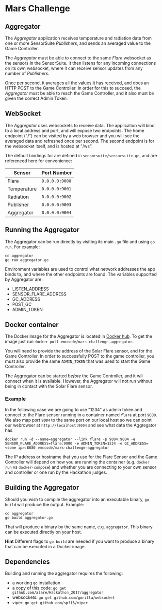 # Mars Challenge

## Aggregator

The *Aggregator* application receives temperature and radiation data from one or
more SensorSuite *Publishers*, and sends an averaged value to the Game
Controller.

The *Aggregator* must be able to connect to the same *Flare* websocket as the
sensors in the SensorSuite. It then listens for any incoming connections on its
own websocket, where it can receive sensor updates from any number of
*Publishers*.

Once per second, it averages all the values it has received, and does an HTTP
POST to the Game Controller. In order for this to succeed, the *Aggregator* must
be able to reach the Game Controller, and it also must be given the correct
Admin Token.

## WebSocket

The *Aggregator* uses websockets to receive data. The application will bind to
a local address and port, and will expose two endpoints. The home endpoint ("/")
can be visited by a web browser and you will see the averaged data and
refreshed once per second. The second endpoint is for the websocket itself, and
is hosted at "/ws".

The default bindings for are defined in `sensorsuite/sensorsuite.go`,
and are referenced here for convenience:

Sensor | Port Number
--- | ---
Flare | `0.0.0.0:9000`
Temperature | `0.0.0.0:9001`
Radiation | `0.0.0.0:9002`
Publisher | `0.0.0.0:9003`
Aggregator | `0.0.0.0:9004`

## Running the Aggregator

The Aggregator can be run directly by visiting its main `.go` file and using
`go run`. For example:

```
cd aggregator
go run aggregator.go
```

Environment variables are used to control what network addresses the app
binds to, and where the other endpoints are found. The variables supported by
Aggregator are:

- LISTEN_ADDRESS
- SENSOR_FLARE_ADDRESS
- GC_ADDRESS
- POST_GC
- ADMIN_TOKEN

## Docker container

The Docker image for the Aggregator is located in
[Docker hub](https://registry.hub.docker.com/u/emccode/mars-challenge-aggregator/).
To get the image just run `docker pull emccode/mars-challenge-aggregator`.

You will need to provide the address of the Solar Flare sensor, and for the
Game Controller. In order to successfully POST to the game controller, you must
also provide the same `ADMIN_TOKEN` that was used to start the Game Controller.

The Aggregator can be started *before* the Game Controller, and it will connect
when it is available. However, the Aggregator will not run without being in
contact with the Solar Flare sensor.

### Example

In the following case we are going to use "1234" as admin token and connect to
the Flare sensor running in a container named `flare` at port `9000`. We also
map port `9004` to the same port on our local host so we can point our
webrowser at `http://localhost:9004` and see what data the Aggregator has.

    docker run -d --name=aggregator --link flare -p 9004:9004 -e SENSOR_FLARE_ADDRESS=flare:9000 -e ADMIN_TOKEN=1234 -e GC_ADDRESS=<some ip>:8080 emccode/mars-challenge-aggregator

The IP address or hostname that you use for the Flare Sensor and the Game
Controller will depend on how you are running the container (e.g. `docker run`
vs `docker-compose`) and whether you are connecting to your own sensor and
controller or one run by the Hackathon judges.

## Building the Aggregator

Should you wish to compile the aggregator into an executable binary, `go build`
will produce the output. Example:

```
cd aggregator
go build aggregator.go
```

That will produce a binary by the same name, e.g. `aggregator`. This binary can
be executed directly on your host.

**Hint** Different flags to `go build` are needed if you want to produce a
binary that can be executed in a Docker image.

## Dependencies

Building and running the aggregator requires the following:

- a working `go` installation
- a copy of this code: `go get github.com/alare/Hackathon_2017/aggregator`
- websockets: `go get github.com/gorilla/websocket`
- viper: `go get github.com/spf13/viper`
